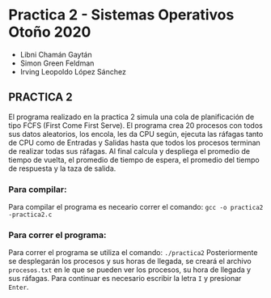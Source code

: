 # Practica 2 - Sistemas Operativos Otoño 2020
* Libni Chamán Gaytán
* Simon Green Feldman
* Irving Leopoldo López Sánchez
## PRACTICA 2
El programa realizado en la practica 2 simula una cola de planificación de tipo FCFS (First Come First Serve).
El programa crea 20 procesos con todos sus datos aleatorios, los encola, les da CPU según, ejecuta las ráfagas tanto de CPU como de Entradas y Salidas hasta que todos los procesos terminan de realizar todas sus ráfagas.
Al final calcula y despliega el promedio de tiempo de vuelta, el promedio de tiempo de espera, el promedio del tiempo de respuesta y la taza de salida.
### Para compilar:
Para compilar el programa es neceario correr el comando:
    ```
    gcc -o practica2 -practica2.c
    ```  
### Para correr el programa:
Para correr el programa se utiliza el comando:
    `./practica2`
Posteriormente se desplegarán los procesos y sus horas de llegada, se creará el archivo `procesos.txt` en le que se pueden ver los procesos, su hora de llegada y sus ráfagas.
Para continuar es necesario escribir la letra `I` y presionar `Enter`.
